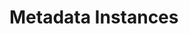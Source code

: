 <!-- SPDX-License-Identifier: CC-BY-4.0 -->
<!-- Copyright Contributors to the ODPi Egeria project. -->

# Metadata Instances